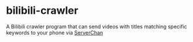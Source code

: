 # bilibili-crawler
A Bilibili crawler program that can send videos with titles matching specific keywords to your phone via [ServerChan](https://sct.ftqq.com/)
